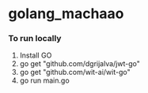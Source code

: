 # golang_machaao

### To run locally

1. Install GO
2. go get "github.com/dgrijalva/jwt-go"
3. go get "github.com/wit-ai/wit-go"
4. go run main.go
